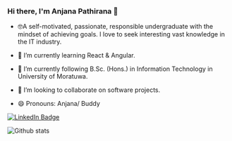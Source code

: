 ### Hi there, I'm Anjana Pathirana 👋

- <p>&#129299A self-motivated, passionate, responsible undergraduate with the mindset of achieving goals. I love to seek interesting vast knowledge in the IT industry. </p> 

- 🔭 I’m currently learning React & Angular.

- 🌱 I’m currently following B.Sc. (Hons.) in Information Technology in University of Moratuwa.

- 👯 I’m looking to collaborate on software projects.
<!-- - 🤔 I’m looking for help with ... -->
<!-- 
- 💬 Ask me about Java. -->

<!-- - 📫 How to reach me: [anjanamadhushan44@gmail.com](anjanamadhushan44@gmail.com) -->

- 😄 Pronouns: Anjana/ Buddy
<!-- - ⚡ Fun fact:  -->

<div id="badges">
  <a href="www.linkedin.com/in/anjana-pathirana">
    <img src="https://img.shields.io/badge/LinkedIn-blue?style=for-the-badge&logo=linkedin&logoColor=white" alt="LinkedIn Badge"/>
  </a>
<!--   <a href="your-youtube-URL">
    <img src="https://img.shields.io/badge/YouTube-red?style=for-the-badge&logo=youtube&logoColor=white" alt="Youtube Badge"/>
  </a> -->
<!--   <a href="your-twitter-URL">
    <img src="https://img.shields.io/badge/Twitter-blue?style=for-the-badge&logo=twitter&logoColor=white" alt="Twitter Badge"/>
  </a> -->
</div>


![Github stats](https://github-readme-stats.vercel.app/api?username=AnjanaPathirana99&theme=highcontrast&show_icons=true&count_private=true)
